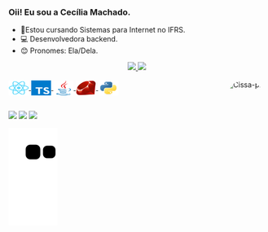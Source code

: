 ### Oii! Eu sou a Cecília Machado.

- 📒Estou cursando Sistemas para Internet no IFRS.
- 💻 Desenvolvedora backend.
- 😊 Pronomes: Ela/Dela.

<div align="center">
  <a href="https://github.com/CissaMachado">
  <img height="170em" src="https://github-readme-stats.vercel.app/api?username=CissaMachado&show_icons=true&theme=dracula&include_all_commits=true&count_private=true"/>
  <img height="100em" src="https://github-readme-stats.vercel.app/api/top-langs/?username=CissaMachado&layout=compact&langs_count=7&theme=dracula"/>
</div>

<div style = "display: inline_block"><br>
  <img align="center" alt="Cissa-React" height="30" width="40" src="https://raw.githubusercontent.com/devicons/devicon/master/icons/react/react-original.svg">
  <img align="center" alt="Cissa-Typescript" height="30" width="40" src="https://raw.githubusercontent.com/devicons/devicon/master/icons/typescript/typescript-original.svg">
   
  <img align="center" alt="Cissa-java" height="30" width="40" src="https://raw.githubusercontent.com/devicons/devicon/master/icons/java/java-original.svg">
   <img align="center" alt="Cissa-Ruby" height="30" width="40" src="https://raw.githubusercontent.com/devicons/devicon/master/icons/ruby/ruby-original.svg">
    <img align="center" alt="Cissa-Python" height="30" width="40" src="https://raw.githubusercontent.com/devicons/devicon/master/icons/python/python-original.svg">
  <img align="right" alt="Cissa-pic" height="150" style="border-radius:50px;" src="https://i.pinimg.com/236x/a8/44/a4/a844a4550a7f0038d985637fc2cfef85.jpg">
</div>
  
  ##
 
<div> 
  <a href="https://www.instagram.com/ccissa.machado/" target="_blank"><img src="https://img.shields.io/badge/-Instagram-%23E4405F?style=for-the-badge&logo=instagram&logoColor=white" target="_blank"></a>
  <a href = "ceciliadsmachado@gmail.com"><img src="https://img.shields.io/badge/-Gmail-%23333?style=for-the-badge&logo=gmail&logoColor=white" target="_blank"></a>
  <a href="https://www.linkedin.com/in/cecilia-machado-a77382241/" target="_blank"><img src="https://img.shields.io/badge/-LinkedIn-%230077B5?style=for-the-badge&logo=linkedin&logoColor=white" target="_blank"></a> 
  
  
 
  ![Snake animation](https://github.com/CissaMachado/CissaMachado/blob/output/github-contribution-grid-snake.svg)
 
</div>

 
